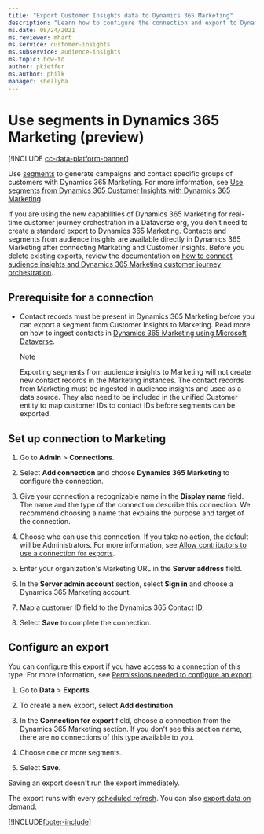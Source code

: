 ```yaml
---
title: "Export Customer Insights data to Dynamics 365 Marketing"
description: "Learn how to configure the connection and export to Dynamics 365 Marketing."
ms.date: 08/24/2021
ms.reviewer: mhart
ms.service: customer-insights
ms.subservice: audience-insights
ms.topic: how-to
author: pkieffer
ms.author: philk
manager: shellyha
---
```


# Use segments in Dynamics 365 Marketing (preview)

[!INCLUDE [cc-data-platform-banner](../includes/cc-data-platform-banner.md)]

Use [segments](segments.md) to generate campaigns and contact specific groups of customers with Dynamics 365 Marketing. For more information, see [Use segments from Dynamics 365 Customer Insights with Dynamics 365 Marketing](/dynamics365/marketing/customer-insights-segments).

If you are using the new capabilities of Dynamics 365 Marketing for real-time customer journey orchestration in a Dataverse org, you don't need to create a standard export to Dynamics 365 Marketing. Contacts and segments from audience insights are available directly in Dynamics 365 Marketing after connecting Marketing and Customer Insights. Before you delete existing exports, review the documentation on [how to connect audience insights and Dynamics 365 Marketing customer journey orchestration](/dynamics365/marketing/real-time-marketing-ci-profile).

## Prerequisite for a connection

- Contact records must be present in Dynamics 365 Marketing before you can export a segment from Customer Insights to Marketing. Read more on how to ingest contacts in [Dynamics 365 Marketing using Microsoft Dataverse](connect-power-query.md).

  > [!NOTE]
  > Exporting segments from audience insights to Marketing will not create new contact records in the Marketing instances. The contact records from Marketing must be ingested in audience insights and used as a data source. They also need to be included in the unified Customer entity to map customer IDs to contact IDs before segments can be exported.

## Set up connection to Marketing

1. Go to **Admin** > **Connections**.

1. Select **Add connection** and choose **Dynamics 365 Marketing** to configure the connection.

1. Give your connection a recognizable name in the **Display name** field. The name and the type of the connection describe this connection. We recommend choosing a name that explains the purpose and target of the connection.

1. Choose who can use this connection. If you take no action, the default will be Administrators. For more information, see [Allow contributors to use a connection for exports](connections.md#allow-contributors-to-use-a-connection-for-exports).

1. Enter your organization's Marketing URL in the **Server address** field.

1. In the **Server admin account** section, select **Sign in** and choose a Dynamics 365 Marketing account.

1. Map a customer ID field to the Dynamics 365 Contact ID.

1. Select **Save** to complete the connection. 

## Configure an export

You can configure this export if you have access to a connection of this type. For more information, see [Permissions needed to configure an export](export-destinations.md#set-up-a-new-export).

1. Go to **Data** > **Exports**.

1. To create a new export, select **Add destination**.

1. In the **Connection for export** field, choose a connection from the Dynamics 365 Marketing section. If you don't see this section name, there are no connections of this type available to you.

1. Choose one or more segments.

1. Select **Save**.

Saving an export doesn't run the export immediately.

The export runs with every [scheduled refresh](system.md#schedule-tab). 
You can also [export data on demand](export-destinations.md#run-exports-on-demand). 

[!INCLUDE[footer-include](../includes/footer-banner.md)]
